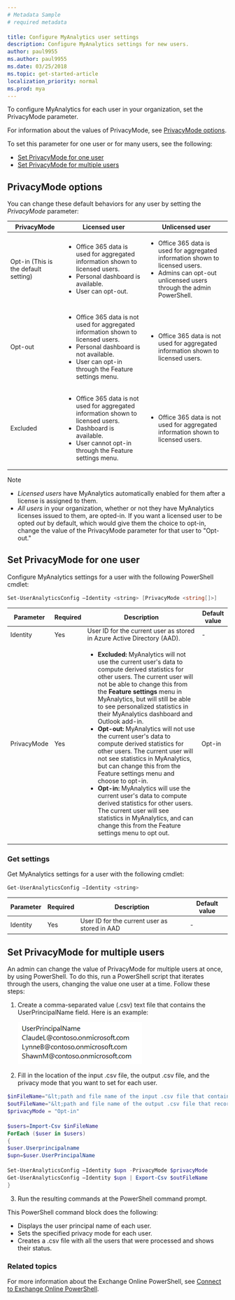 ```yaml
---
# Metadata Sample
# required metadata

title: Configure MyAnalytics user settings
description: Configure MyAnalytics settings for new users. 
author: paul9955
ms.author: paul9955
ms.date: 03/25/2018
ms.topic: get-started-article
localization_priority: normal 
ms.prod: mya
---
```


To configure MyAnalytics for each user in your organization, set the PrivacyMode parameter. 

For information about the values of PrivacyMode, see [PrivacyMode options](#privacymode-options). 

To set this parameter for one user or for many users, see the following:  

 * [Set PrivacyMode for one user](#set-privacymode-for-one-user) 
 * [Set PrivacyMode for multiple users](#set-privacymode-for-multiple-users)

## PrivacyMode options

You can change these default behaviors for any user by setting the *PrivacyMode* parameter:

PrivacyMode   | Licensed user  | Unlicensed user
------------- | -------------  | ---------------
Opt-in (This is the default setting)        | <ul><li>Office 365 data is used for aggregated information shown to licensed users.</li><li>Personal dashboard is available.</li><li>User can opt-out.</li></ul>  | <ul><li>Office 365 data is used for aggregated information shown to licensed users.</li><li>Admins can opt-out unlicensed users through the admin PowerShell. </li></ul>  
Opt-out    | <ul><li>Office 365 data is not used for aggregated information shown to licensed users.</li><li> Personal dashboard is not available.</li><li>User can opt-in through the Feature settings menu.</li></ul>   |  <ul><li> Office 365 data is not used for aggregated information shown to licensed users.</li></ul>
Excluded   |<ul><li> Office 365 data is not used for aggregated information shown to licensed users.</li><li>Dashboard is available.</li><li>User cannot opt-in through the Feature settings menu.</li></ul>  |<ul><li> Office 365 data is not used for aggregated information shown to licensed users.</li></ul>

> [!Note]  
> * _Licensed users_ have MyAnalytics automatically enabled for them after a license is assigned to them. 
> * _All users_ in your organization, whether or not they have MyAnalytics licenses issued to them, are opted-in. If you want a licensed user to be opted _out_ by default, which would give them the choice to opt-in, change the value of the PrivacyMode parameter for that user to "Opt-out." 

## Set PrivacyMode for one user 
Configure MyAnalytics settings for a user with the following PowerShell cmdlet:

```powershell
Set-UserAnalyticsConfig –Identity <string> [PrivacyMode <string[]>]
```

Parameter   |   Required   |   Description   | Default value
----------  |  ----------  |  -------------- | -------------
Identity   |   Yes   | User ID for the current user as stored in Azure Active Directory (AAD).   |   -
PrivacyMode   |   Yes   | <ul><li>__Excluded:__ MyAnalytics will not use the current user's data to compute derived statistics for other users. The current user will not be able to change this from the **Feature settings** menu in MyAnalytics, but will still be able to see personalized statistics in their MyAnalytics dashboard and Outlook add-in.</li><li>__Opt-out:__ MyAnalytics will not use the current user's data to compute derived statistics for other users. The current user will not see statistics in MyAnalytics, but can change this from the Feature settings menu and choose to opt-in.</li><li>__Opt-in:__ MyAnalytics will use the current user's data to compute derived statistics for other users. The current user will see statistics in MyAnalytics, and can change this from the Feature settings menu to opt out.</li></ul>|  Opt-in
  
### Get settings 
Get MyAnalytics settings for a user with the following cmdlet:

```powershell
Get-UserAnalyticsConfig –Identity <string>
```

Parameter   |   Required   |    Description    |   Default value
----------- | ------------ |  ---------------  | ---------------
Identity    |  Yes         |    User ID for the current user as stored in AAD  | - 


<!--REMOVED FOR NOW PER MATHEW: After you grant a MyAnalytics license to a user, they have access to the Outlook add-in, regardless of the value that you've assigned to  PrivacyMode. For example, even after you opt-out a licensed user by setting PrivacyMode to **Excluded**, MyAnalytics is not uninstalled and the user retains access to the Outlook add-in.--> 

## Set PrivacyMode for multiple users

An admin can change the value of PrivacyMode for multiple users at once, by using PowerShell. To do this, run a PowerShell script that iterates through the users, changing the value one user at a time. Follow these steps:

1. Create a comma-separated value (.csv) text file that contains the UserPrincipalName field. Here is an example:

   ![csv file contents](../../images/mya/setup/csv-contents-privacymode.png)

2. Fill in the location of the input .csv file, the output .csv file, and the privacy mode that you want to set for each user. 

```powershell
$inFileName="&lt;path and file name of the input .csv file that contains the users, example: C:\admin\Users2License..csv&gt;"
$outFileName="&lt;path and file name of the output .csv file that records the results, example: C:\admin\Users2License-Done..csv&gt;"
$privacyMode = "Opt-in"

$users=Import-Csv $inFileName
ForEach ($user in $users)
{
$user.Userprincipalname
$upn=$user.UserPrincipalName

Set-UserAnalyticsConfig –Identity $upn -PrivacyMode $privacyMode
Get-UserAnalyticsConfig –Identity $upn | Export-Csv $outFileName
}
```
3. Run the resulting commands at the PowerShell command prompt.

This PowerShell command block does the following:
 * Displays the user principal name of each user.
 * Sets the specified privacy mode for each user.
 * Creates a .csv file with all the users that were processed and shows their status.

### Related topics

For more information about the Exchange Online PowerShell, see [Connect to Exchange Online PowerShell](https://technet.microsoft.com/library/jj984289(v=exchg.160).aspx).
